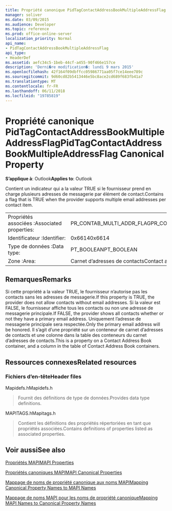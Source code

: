 ```yaml
---
title: Propriété canonique PidTagContactAddressBookMultipleAddressFlag
manager: soliver
ms.date: 03/09/2015
ms.audience: Developer
ms.topic: reference
ms.prod: office-online-server
localization_priority: Normal
api_name:
- PidTagContactAddressBookMultipleAddressFlag
api_type:
- HeaderDef
ms.assetid: aefc34c5-1beb-44cf-a455-90f466e157ce
description: 'Derni�re modification�: lundi 9 mars 2015'
ms.openlocfilehash: 42f164f09dbffcc05986771aa05f7ce14eee789c
ms.sourcegitcommit: 9d60cd82b5413446e5bc8ace2cd689f683fb41a7
ms.translationtype: MT
ms.contentlocale: fr-FR
ms.lasthandoff: 06/11/2018
ms.locfileid: "19785819"
---
```

# <a name="pidtagcontactaddressbookmultipleaddressflag-canonical-property"></a><span data-ttu-id="3f44e-103">Propriété canonique PidTagContactAddressBookMultipleAddressFlag</span><span class="sxs-lookup"><span data-stu-id="3f44e-103">PidTagContactAddressBookMultipleAddressFlag Canonical Property</span></span>

  
  
<span data-ttu-id="3f44e-104">**S’applique à**: Outlook</span><span class="sxs-lookup"><span data-stu-id="3f44e-104">**Applies to**: Outlook</span></span> 
  
<span data-ttu-id="3f44e-105">Contient un indicateur qui a la valeur TRUE si le fournisseur prend en charge plusieurs adresses de messagerie par élément de contact.</span><span class="sxs-lookup"><span data-stu-id="3f44e-105">Contains a flag that is TRUE when the provider supports multiple email addresses per contact item.</span></span>
  
|||
|:-----|:-----|
|<span data-ttu-id="3f44e-106">Propriétés associées :</span><span class="sxs-lookup"><span data-stu-id="3f44e-106">Associated properties:</span></span>  <br/> |<span data-ttu-id="3f44e-107">PR_CONTAB_MULTI_ADDR_FLAG</span><span class="sxs-lookup"><span data-stu-id="3f44e-107">PR_CONTAB_MULTI_ADDR_FLAG</span></span>  <br/> |
|<span data-ttu-id="3f44e-108">Identificateur :</span><span class="sxs-lookup"><span data-stu-id="3f44e-108">Identifier:</span></span>  <br/> |<span data-ttu-id="3f44e-109">0x6614</span><span class="sxs-lookup"><span data-stu-id="3f44e-109">0x6614</span></span>  <br/> |
|<span data-ttu-id="3f44e-110">Type de données :</span><span class="sxs-lookup"><span data-stu-id="3f44e-110">Data type:</span></span>  <br/> |<span data-ttu-id="3f44e-111">PT_BOOLEAN</span><span class="sxs-lookup"><span data-stu-id="3f44e-111">PT_BOOLEAN</span></span>  <br/> |
|<span data-ttu-id="3f44e-112">Zone :</span><span class="sxs-lookup"><span data-stu-id="3f44e-112">Area:</span></span>  <br/> |<span data-ttu-id="3f44e-113">Carnet d’adresses de contacts</span><span class="sxs-lookup"><span data-stu-id="3f44e-113">Contact address book</span></span>  <br/> |
   
## <a name="remarks"></a><span data-ttu-id="3f44e-114">Remarques</span><span class="sxs-lookup"><span data-stu-id="3f44e-114">Remarks</span></span>

<span data-ttu-id="3f44e-115">Si cette propriété a la valeur TRUE, le fournisseur n’autorise pas les contacts sans les adresses de messagerie.</span><span class="sxs-lookup"><span data-stu-id="3f44e-115">If this property is TRUE, the provider does not allow contacts without email addresses.</span></span> <span data-ttu-id="3f44e-116">Si la valeur est FALSE, le fournisseur affiche tous les contacts ou non une adresse de messagerie principale.</span><span class="sxs-lookup"><span data-stu-id="3f44e-116">If FALSE, the provider shows all contacts whether or not they have a primary email address.</span></span> <span data-ttu-id="3f44e-117">Uniquement l’adresse de messagerie principale sera respectée.</span><span class="sxs-lookup"><span data-stu-id="3f44e-117">Only the primary email address will be honored.</span></span> <span data-ttu-id="3f44e-118">Il s’agit d’une propriété sur un conteneur de carnet d’adresses de contacts et une colonne dans la table des conteneurs du carnet d’adresses de contacts.</span><span class="sxs-lookup"><span data-stu-id="3f44e-118">This is a property on a Contact Address Book container, and a column in the table of Contact Address Book containers.</span></span>
  
## <a name="related-resources"></a><span data-ttu-id="3f44e-119">Ressources connexes</span><span class="sxs-lookup"><span data-stu-id="3f44e-119">Related resources</span></span>

### <a name="header-files"></a><span data-ttu-id="3f44e-120">Fichiers d’en-tête</span><span class="sxs-lookup"><span data-stu-id="3f44e-120">Header files</span></span>

<span data-ttu-id="3f44e-121">Mapidefs.h</span><span class="sxs-lookup"><span data-stu-id="3f44e-121">Mapidefs.h</span></span>
  
> <span data-ttu-id="3f44e-122">Fournit des définitions de type de données.</span><span class="sxs-lookup"><span data-stu-id="3f44e-122">Provides data type definitions.</span></span>
    
<span data-ttu-id="3f44e-123">MAPITAGS.h</span><span class="sxs-lookup"><span data-stu-id="3f44e-123">Mapitags.h</span></span>
  
> <span data-ttu-id="3f44e-124">Contient les définitions des propriétés répertoriées en tant que propriétés associées.</span><span class="sxs-lookup"><span data-stu-id="3f44e-124">Contains definitions of properties listed as associated properties.</span></span>
    
## <a name="see-also"></a><span data-ttu-id="3f44e-125">Voir aussi</span><span class="sxs-lookup"><span data-stu-id="3f44e-125">See also</span></span>



[<span data-ttu-id="3f44e-126">Propriétés MAPI</span><span class="sxs-lookup"><span data-stu-id="3f44e-126">MAPI Properties</span></span>](mapi-properties.md)
  
[<span data-ttu-id="3f44e-127">Propriétés canoniques MAPI</span><span class="sxs-lookup"><span data-stu-id="3f44e-127">MAPI Canonical Properties</span></span>](mapi-canonical-properties.md)
  
[<span data-ttu-id="3f44e-128">Mappage de noms de propriété canonique aux noms MAPI</span><span class="sxs-lookup"><span data-stu-id="3f44e-128">Mapping Canonical Property Names to MAPI Names</span></span>](mapping-canonical-property-names-to-mapi-names.md)
  
[<span data-ttu-id="3f44e-129">Mappage de noms MAPI pour les noms de propriété canonique</span><span class="sxs-lookup"><span data-stu-id="3f44e-129">Mapping MAPI Names to Canonical Property Names</span></span>](mapping-mapi-names-to-canonical-property-names.md)

